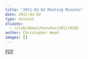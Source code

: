 ```yaml
---
title: "2011-02-02 Meeting Minutes"
date: 2011-02-02
type: minutes
aliases:
  - /club/about/minutes/2011/0202
author: Christopher Head
images: []
---
```


[PDF](/files/minutes-2011-02-02.pdf)
